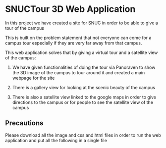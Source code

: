# SNUCTour 3D Web Application

In this project we have created a site for SNUC in order to be able to give a tour of the campus

This is built on the problem statement that not everyone can come for a campus tour
especially if they are very far away from that campus.

This web application solves that by giving a virtual tour and a satellite view of the campus:

1) We have given functionalities of doing the tour via Panoraven to show the 3D image of the campus to tour around it and created a main webpage for the site

2) There is a gallery view for looking at the scenic beauty of the campus

3) There is also a satellite view linked to the google maps in order to give directions to the campus or for people to see the satellite view of the campus

## Precautions

Please download all the image and css and html files in order to run the web application and put all the following in a single file
